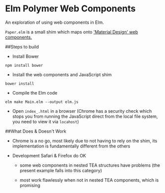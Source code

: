 # Elm Polymer Web Components

An exploration of using web components in Elm.

`Paper.elm` is a small shim which maps onto ['Material Design' web components.](https://elements.polymer-project.org/browse?package=paper-elements) 

##Steps to build

- Install Bower

`npm install bower`

- Install the web components and JavaScript shim

`bower install`

- Compile the Elm code

`elm make Main.elm --output elm.js`

- Open `index_.html` in a browser (Chrome has a security check which stops you from running the JavaScript direct from the local file system, you need to view it via `locahost`)

##What Does & Doesn't Work

- Chrome is a no go, most likely due to not having to rely on the shim, its implementation is fundamentally different from the others

- Development Safari & Firefox do OK

  - some web components in nested TEA structures have problems (the present example falls into this category)
  
  - most work flawlessly when not in nested TEA components, which is promising

